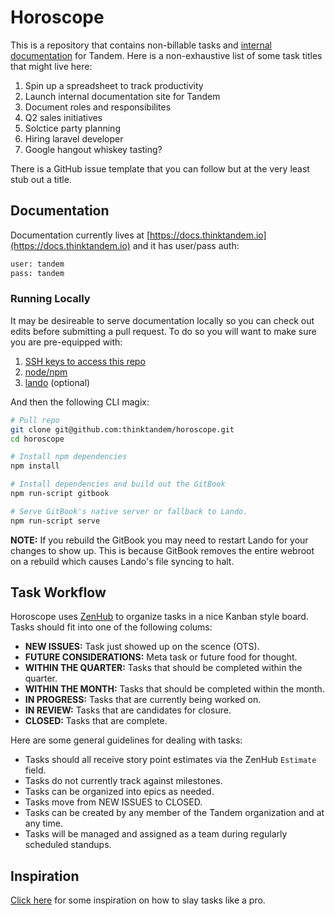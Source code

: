 Horoscope
=========

This is a repository that contains non-billable tasks and [internal documentation](https://docs.thinktandem.io) for Tandem. Here is a non-exhaustive list of some task titles that might live here:

  1. Spin up a spreadsheet to track productivity
  2. Launch internal documentation site for Tandem
  3. Document roles and responsibilites
  4. Q2 sales initiatives
  5. Solctice party planning
  6. Hiring laravel developer
  7. Google hangout whiskey tasting?

There is a GitHub issue template that you can follow but at the very least stub out a title.

Documentation
-------------

Documentation currently lives at [https://docs.thinktandem.io](https://docs.thinktandem.io) and it has user/pass auth:

```bash
user: tandem
pass: tandem
```

### Running Locally

It may be desireable to serve documentation locally so you can check out edits before submitting a pull request. To do so you will want to make sure you are pre-equipped with:

1. [SSH keys to access this repo](https://help.github.com/articles/adding-a-new-ssh-key-to-your-github-account/)
1. [node/npm](https://nodejs.org/en/)
2. [lando](http://docs.lndo.io) (optional)

And then the following CLI magix:

```bash
# Pull repo
git clone git@github.com:thinktandem/horoscope.git
cd horoscope

# Install npm dependencies
npm install

# Install dependencies and build out the GitBook
npm run-script gitbook

# Serve GitBook's native server or fallback to Lando.
npm run-script serve
```

**NOTE:** If you rebuild the GitBook you may need to restart Lando for your changes to show up. This is because GitBook removes the entire webroot on a rebuild which causes Lando's file syncing to halt.

Task Workflow
-------------

Horoscope uses [ZenHub](https://www.zenhub.com/) to organize tasks in a nice Kanban style board. Tasks should fit into one of the following colums:

  * **NEW ISSUES:** Task just showed up on the scence (OTS).
  * **FUTURE CONSIDERATIONS:** Meta task or future food for thought.
  * **WITHIN THE QUARTER:** Tasks that should be completed within the quarter.
  * **WITHIN THE MONTH:** Tasks that should be completed within the month.
  * **IN PROGRESS:** Tasks that are currently being worked on.
  * **IN REVIEW:** Tasks that are candidates for closure.
  * **CLOSED:** Tasks that are complete.

Here are some general guidelines for dealing with tasks:

  * Tasks should all receive story point estimates via the ZenHub `Estimate` field.
  * Tasks do not currently track against milestones.
  * Tasks can be organized into epics as needed.
  * Tasks move from NEW ISSUES to CLOSED.
  * Tasks can be created by any member of the Tandem organization and at any time.
  * Tasks will be managed and assigned as a team during regularly scheduled standups.

Inspiration
-----------

[Click here](https://www.youtube.com/watch?v=gqwuYX3fZZc) for some inspiration on how to slay tasks like a pro.
